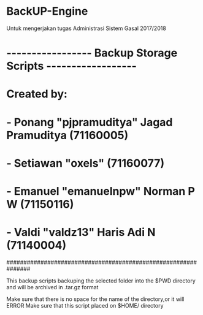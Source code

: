 # BackUP-Engine
Untuk mengerjakan tugas Administrasi Sistem Gasal 2017/2018

# ----------------- Backup Storage Scripts ------------------ #

# Created by:                                                 #
# - Ponang "pjpramuditya" Jagad Pramuditya (71160005)         #
# - Setiawan "oxels" (71160077)                               #
# - Emanuel "emanuelnpw" Norman P W (71150116)                #
# - Valdi "valdz13" Haris Adi N (71140004)                    #
###############################################################

This backup scripts backuping the selected folder into the $PWD directory and will be archived in .tar.gz format

Make sure that there is no space for the name of the directory,or it will ERROR
Make sure that this script placed on $HOME/ directory
